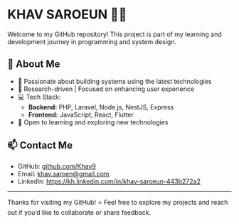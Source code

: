 # KHAV SAROEUN 👨‍💻

Welcome to my GitHub repository! This project is part of my learning and development journey in programming and system design.

## 👋 About Me

- 🎯 Passionate about building systems using the latest technologies
- 🧠 Research-driven | Focused on enhancing user experience
- 💻 Tech Stack:
  - **Backend:** PHP, Laravel, Node.js, NestJS, Express
  - **Frontend:** JavaScript, React, Flutter
- 🔄 Open to learning and exploring new technologies


## 📫 Contact Me

- GitHub: [github.com/Khav9](https://github.com/Khav9)
- Email: khav.saroen@gmail.com
- LinkedIn: https://kh.linkedin.com/in/khav-saroeun-443b272a2

---

Thanks for visiting my GitHub! ⭐️ Feel free to explore my projects and reach out if you’d like to collaborate or share feedback.
